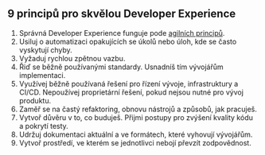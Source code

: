 ## 9 principů pro skvělou Developer Experience

1. Správná Developer Experience funguje pode
   [agilních principů](https://agilemanifesto.org/).
2. Usiluj o automatizaci opakujících se úkolů nebo úloh, kde se často vyskytují
   chyby.
3. Vyžaduj rychlou zpětnou vazbu.
4. Řiď se běžně používanými standardy. Usnadníš tím vývojářům implementaci.
5. Využívej běžně používaná řešení pro řízení vývoje, infrastruktury a CI/CD.
   Nepoužívej proprietární řešení, pokud nejsou nutné pro vývoj produktu.
6. Zaměř se na častý refaktoring, obnovu nástrojů a způsobů, jak pracuješ.
7. Vytvoř důvěru v to, co buduješ. Přijmi postupy pro zvýšení kvality kódu a
   pokrytí testy.
8. Udržuj dokumentaci aktuální a ve formátech, které vyhovují vývojářům.
9. Vytvoř prostředí, ve kterém se jednotlivci nebojí převzít zodpovědnost.

